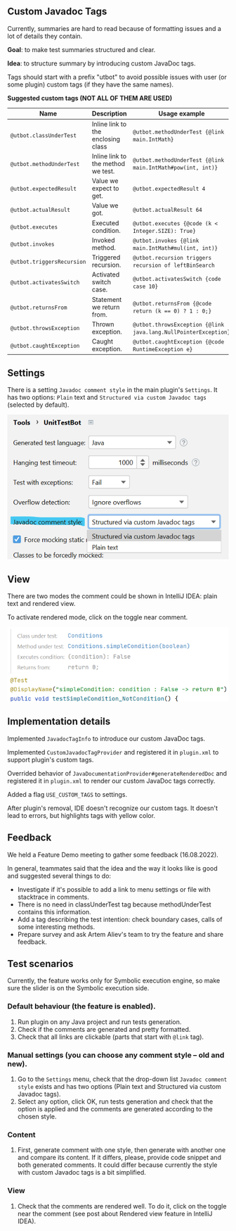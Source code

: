 ## Custom Javadoc Tags

Currently, summaries are hard to read because of formatting issues and a lot of details they contain.

**Goal**: to make test summaries structured and clear.

**Idea**: to structure summary by introducing custom JavaDoc tags.

Tags should start with a prefix "utbot" to avoid possible issues with user (or some plugin) custom tags (if they have
the same names).

**Suggested custom tags (NOT ALL OF THEM ARE USED)**

| Name                       | Description                        | Usage example                                                   |
|----------------------------|------------------------------------|-----------------------------------------------------------------|
| `@utbot.classUnderTest`    | Inline link to the enclosing class | `@utbot.methodUnderTest {@link main.IntMath}`                   |     
| `@utbot.methodUnderTest`   | Inline link to the method we test. | `@utbot.methodUnderTest {@link main.IntMath#pow(int, int)}`     |
| `@utbot.expectedResult`    | Value we expect to get.            | `@utbot.expectedResult 4`                                       |
| `@utbot.actualResult`      | Value we got.                      | `@utbot.actualResult 64`                                        |
| `@utbot.executes`          | Executed condition.                | `@utbot.executes {@code (k < Integer.SIZE): True}`              |
| `@utbot.invokes`           | Invoked method.                    | `@utbot.invokes {@link main.IntMath#mul(int, int)}`             |
| `@utbot.triggersRecursion` | Triggered recursion.               | `@utbot.recursion triggers recursion of leftBinSearch`          |
| `@utbot.activatesSwitch`   | Activated switch case.             | `@utbot.activatesSwitch {code case 10}`                         |
| `@utbot.returnsFrom`       | Statement we return from.          | `@utbot.returnsFrom {@code return (k == 0) ? 1 : 0;}`           |
| `@utbot.throwsException`   | Thrown exception.                  | `@utbot.throwsException {@link java.lang.NullPointerException}` |
| `@utbot.caughtException`   | Caught exception.                  | `@utbot.caughtException {@code RuntimeException e}`             |

## Settings

There is a setting `Javadoc comment style` in the main plugin's `Settings`. It has two options: `Plain` text
and `Structured via custom Javadoc tags` (selected by default).

![Settings](../images/utbot_settings.png)

## View

There are two modes the comment could be shown in IntelliJ IDEA: plain text and rendered view.

To activate rendered mode, click on the toggle near comment.

![Example](../images/utbot_custom_javadoc_tags.png)

## Implementation details

Implemented `JavadocTagInfo` to introduce our custom JavaDoc tags.

Implemented `CustomJavadocTagProvider` and registered it in `plugin.xml` to support plugin's custom tags.

Overrided behavior of `JavaDocumentationProvider#generateRenderedDoc` and registered it in `plugin.xml` to render our
custom JavaDoc tags correctly.

Added a flag `USE_CUSTOM_TAGS` to settings.

After plugin's removal, IDE doesn't recognize our custom tags. It doesn't lead to errors, but highlights tags with
yellow color.

## Feedback

We held a Feature Demo meeting to gather some feedback (16.08.2022).

In general, teammates said that the idea and the way it looks like is good and suggested several things to do:

- Investigate if it's possible to add a link to menu settings or file with stacktrace in comments.
- There is no need in classUnderTest tag because methodUnderTest contains this information.
- Add a tag describing the test intention: check boundary cases, calls of some interesting methods.
- Prepare survey and ask Artem Aliev's team to try the feature and share feedback.

## Test scenarios

Currently, the feature works only for Symbolic execution engine, so make sure the slider is on the Symbolic execution
side.

### Default behaviour (the feature is enabled).

1. Run plugin on any Java project and run tests generation.
2. Check if the comments are generated and pretty formatted.
3. Check that all links are clickable (parts that start with `@link` tag).

### Manual settings (you can choose any comment style – old and new).

1. Go to the `Settings` menu, check that the drop-down list `Javadoc comment style` exists and has two options (Plain
   text
   and Structured via custom Javadoc tags).
2. Select any option, click OK, run tests generation and check that the option is applied and the comments are generated
   according to the chosen style.

### Content

1. First, generate comment with one style, then generate with another one and compare its content. If it differs,
   please, provide code snippet and both generated comments. It could differ because currently the
   style with custom Javadoc tags is a bit simplified.

### View

1. Check that the comments are rendered well. To do it, click on the toggle near the comment (see post about Rendered
   view feature in IntelliJ IDEA).